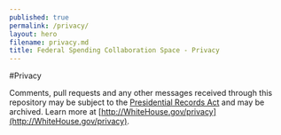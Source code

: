 ```yaml
---
published: true
permalink: /privacy/
layout: hero
filename: privacy.md
title: Federal Spending Collaboration Space - Privacy
---
```

#Privacy

Comments, pull requests and any other messages received through this repository may be subject to the [Presidential Records Act](http://www.archives.gov/about/laws/presidential-records.html) and may be archived. Learn more at [http://WhiteHouse.gov/privacy](http://WhiteHouse.gov/privacy).

